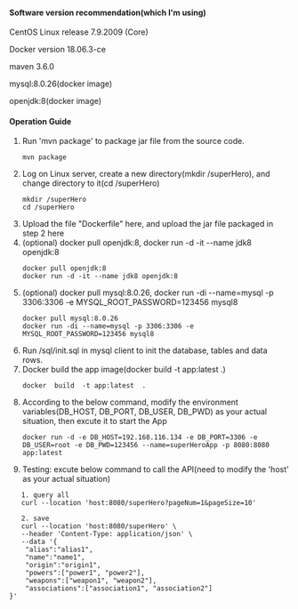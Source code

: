 #### Software version recommendation(which I'm using)
CentOS Linux release 7.9.2009 (Core)

Docker version 18.06.3-ce

maven 3.6.0

mysql:8.0.26(docker image)

openjdk:8(docker image)

#### Operation Guide
1. Run 'mvn package' to package jar file from the source code.
   ```
   mvn package
   ```
2. Log on Linux server, create a new directory(mkdir /superHero), and change directory to it(cd /superHero)
   ```
   mkdir /superHero
   cd /superHero

3. Upload the file "Dockerfile" here, and upload the jar file packaged in step 2 here
4. (optional) docker pull openjdk:8, docker run -d -it --name jdk8 openjdk:8
   ```
   docker pull openjdk:8 
   docker run -d -it --name jdk8 openjdk:8

5. (optional) docker pull mysql:8.0.26, docker run -di --name=mysql -p 3306:3306 -e MYSQL_ROOT_PASSWORD=123456 mysql8
   ```
   docker pull mysql:8.0.26
   docker run -di --name=mysql -p 3306:3306 -e MYSQL_ROOT_PASSWORD=123456 mysql8

6. Run /sql/init.sql in mysql client to init the database, tables and data rows.
7. Docker build the app image(docker  build  -t app:latest  .)
   ```
   docker  build  -t app:latest  .

8. According to the below command, modify the environment variables(DB_HOST, DB_PORT, DB_USER, DB_PWD) as your actual situation, then excute it to start the App
   ```
   docker run -d -e DB_HOST=192.168.116.134 -e DB_PORT=3306 -e DB_USER=root -e DB_PWD=123456 --name=superHeroApp -p 8080:8080 app:latest
   
9. Testing: excute below command to call the API(need to modify the 'host' as your actual situation)
```
   1. query all
   curl --location 'host:8080/superHero?pageNum=1&pageSize=10'
  
   2. save 
   curl --location 'host:8080/superHero' \
   --header 'Content-Type: application/json' \
   --data '{
    "alias":"alias1",
    "name":"name1",
    "origin":"origin1",
    "powers":["power1", "power2"],
    "weapons":["weapon1", "weapon2"],
    "associations":["association1", "association2"]
}'

```